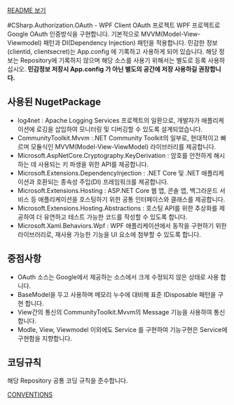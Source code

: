 [README 보기](../README.md)

#CSharp.Authorization.OAuth - WPF Client OAuth 프로젝트
WPF 프로젝트로 Google OAuth 인증방식을 구현합니다. 
기본적으로 MVVM(Model-View-Viewmodel) 패턴과 DI(Dependency Injection) 패턴을 적용합니다. 
민감한 정보(clientid, clientsecret)는 App.config 에 기록하고 사용하게 되어 있습니다.
해당 정보는 Repository에 기록하지 않으며 해당 소스를 사용기 위해서는 별도로 등록 사용하십시오.
**민감정보 저장시 App.config 가 아닌 별도의 공간에 저장 사용하길 권장합니다.**

## 사용된 NugetPackage
- log4net : Apache Logging Services 프로젝트의 일환으로, 개발자가 애플리케이션에 로깅을 삽입하여 모니터링 및 디버깅할 수 있도록 설계되었습니다.
- CommunityToolkit.Mvvm :.NET Community Toolkit의 일부로, 현대적이고 빠르며 모듈식인 MVVM(Model-View-ViewModel) 라이브러리를 제공합니다.
- Microsoft.AspNetCore.Cryptography.KeyDerivation : 암호를 안전하게 해시하는 데 사용되는 키 파생을 위한 API를 제공합니다.
- Microsoft.Extensions.DependencyInjection :  .NET Core 및 .NET 애플리케이션과 호환되는 종속성 주입(DI) 프레임워크를 제공합니다.
- Microsoft.Extensions.Hosting : ASP.NET Core 웹 앱, 콘솔 앱, 백그라운드 서비스 등 애플리케이션을 호스팅하기 위한 공통 인터페이스와 클래스를 제공합니다.
- Microsoft.Extensions.Hosting.Abstractions : 호스팅 API를 위한 추상화를 제공하여 더 유연하고 테스트 가능한 코드를 작성할 수 있도록 합니다.
- Microsoft.Xaml.Behaviors.Wpf : WPF 애플리케이션에서 동작을 구현하기 위한 라이브러리로, 재사용 가능한 기능을 UI 요소에 첨부할 수 있도록 합니다.

## 중점사항
- OAuth 소스는 Google에서 제공하는 소스에서 크게 수정되지 않은 상태로 사용 합니다. 
- BaseModel을 두고 사용하며 메모리 누수에 대비해 표준 IDisposable 패턴을 구현 합니다.
- View간의 통신의 CommunityToolkit.Mvvm의 Message 기능을 사용하여 통신합니다. 
- Modle, View, Viewmodel 이외에도 Service 를 구현하여 기능구현은 Service에 구현함을 지향합니다. 

## 코딩규칙
해당 Repository 공통 코딩 규칙을 준수합니다.

[CONVENTIONS](CONVENTIONS.md)
